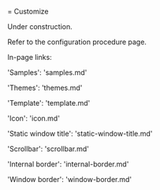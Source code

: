 = Customize

Under construction.

Refer to the configuration procedure page.

In-page links:

'Samples': 'samples.md'

'Themes': 'themes.md'

'Template': 'template.md'

'Icon': 'icon.md'

'Static window title': 'static-window-title.md'

'Scrollbar': 'scrollbar.md'

'Internal border': 'internal-border.md'

'Window border': 'window-border.md'
